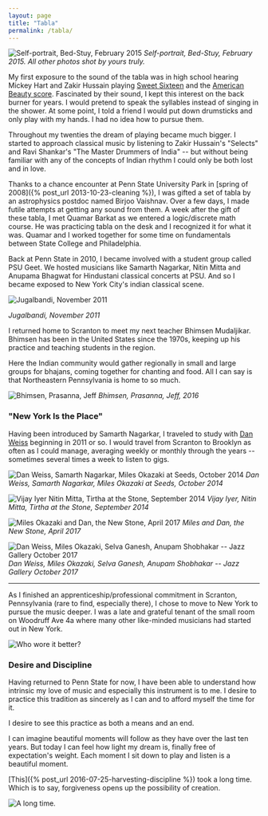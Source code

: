 ```yaml
---
layout: page
title: "Tabla"
permalink: /tabla/
---
```


![Self-portrait, Bed-Stuy, February 2015](/assets/selftabla.png)
_Self-portrait, Bed-Stuy, February 2015. All other photos shot by yours truly._

My first exposure to the sound of the tabla was in high school hearing Mickey Hart and Zakir Hussain playing [Sweet Sixteen](https://www.youtube.com/watch?v=jkubRK-RRUQ) and the [American Beauty score](https://www.youtube.com/watch?v=hrU3EppRwNA). Fascinated by their sound, I kept this interest on the back burner for years. I would pretend to speak the syllables instead of singing in the shower. At some point, I told a friend I would put down drumsticks and only play with my hands. I had no idea how to pursue them.

Throughout my twenties the dream of playing became much bigger. I started to approach classical music by listening to Zakir Hussain's "Selects" and Ravi Shankar's "The Master Drummers of India" -- but without being familiar with any of the concepts of Indian rhythm I could only be both lost and in love.

Thanks to a chance encounter at Penn State University Park in [spring of 2008]({% post_url 2013-10-23-cleaning %}), I was gifted a set of tabla by an astrophysics postdoc named Birjoo Vaishnav. Over a few days, I made futile attempts at getting any sound from them. A week after the gift of these tabla, I met Quamar Barkat as we entered a logic/discrete math course. He was practicing tabla on the desk and I recognized it for what it was. Quamar and I worked together for some time on fundamentals between State College and Philadelphia.

Back at Penn State in 2010, I became involved with a student group called PSU Geet. We hosted musicians like Samarth Nagarkar, Nitin Mitta and Anupama Bhagwat for Hindustani classical concerts at PSU. And so I became exposed to New York City's indian classical scene.

![Jugalbandi, November 2011](/assets/jugal.jpg)

_Jugalbandi, November 2011_

I returned home to Scranton to meet my next teacher Bhimsen Mudaljikar. Bhimsen has been in the United States since the 1970s, keeping up his practice and teaching students in the region. 

Here the Indian community would gather regionally in small and large groups for bhajans, coming together for chanting and food. All I can say is that Northeastern Pennsylvania is home to so much.

![Bhimsen, Prasanna, Jeff](/assets/waverly.png)
_Bhimsen, Prasanna, Jeff, 2016_

### "New York Is the Place"

Having been introduced by Samarth Nagarkar, I traveled to study with [Dan Weiss](http://danweiss.net) beginning in 2011 or so. I would travel from Scranton to Brooklyn as often as I could manage, averaging weekly or monthly through the years -- sometimes several times a week to listen to gigs.

![Dan Weiss, Samarth Nagarkar, Miles Okazaki at Seeds, October 2014](/assets/seeds_dansamarthmiles.png)
_Dan Weiss, Samarth Nagarkar, Miles Okazaki at Seeds, October 2014_

![Vijay Iyer Nitin Mitta, Tirtha at the Stone, September 2014](/assets/vijaynitin.png)
_Vijay Iyer, Nitin Mitta, Tirtha at the Stone, September 2014_

![Miles Okazaki and Dan, the New Stone, April 2017](/assets/milesdannewstone.png)
_Miles and Dan, the New Stone, April 2017_

![Dan Weiss, Miles Okazaki, Selva Ganesh, Anupam Shobhakar -- Jazz Gallery October 2017](/assets/dan.png)
_Dan Weiss, Miles Okazaki, Selva Ganesh, Anupam Shobhakar -- Jazz Gallery October 2017_

---

As I finished an apprenticeship/professional commitment in Scranton, Pennsylvania (rare to find, especially there), I chose to move to New York to pursue the music deeper. I was a late and grateful tenant of the small room on Woodruff Ave 4a where many other like-minded musicians had started out in New York.

![Who wore it better?](/assets/woodruff.png)

### Desire and Discipline

Having returned to Penn State for now, I have been able to understand how intrinsic my love of music and especially this instrument is to me. I desire to practice this tradition as sincerely as I can and to afford myself the time for it. 

I desire to see this practice as both a means and an end. 

I can imagine beautiful moments will follow as they have over the last ten years. But today I can feel how light my dream is, finally free of expectation's weight. Each moment I sit down to play and listen is a beautiful moment.

[This]({% post_url 2016-07-25-harvesting-discipline %}) took a long time. Which is to say, forgiveness opens up the possibility of creation.

![A long time.](/assets/sunday.png)